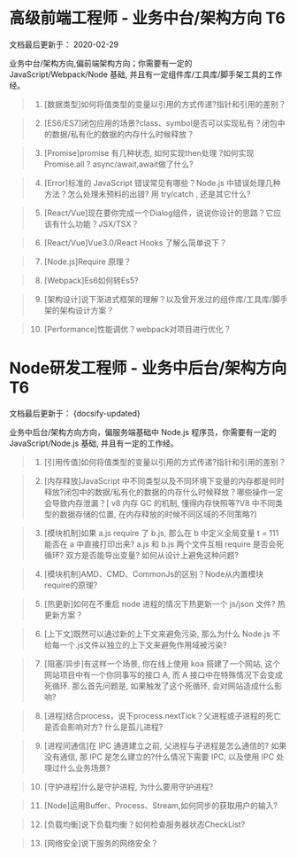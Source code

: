 # 高级前端工程师 - 业务中台/架构方向 T6
文档最后更新于： 2020-02-29

业务中台/架构方向,偏前端架构方向；你需要有一定的 JavaScript/Webpack/Node 基础, 并且有一定组件库/工具库/脚手架工具的工作经。

>1. [数据类型]如何将值类型的变量以引用的方式传递?指针和引用的差别？

>2. [ES6/ES7]闭包应用的场景?class、symbol是否可以实现私有？闭包中的数据/私有化的数据的内存什么时候释放？

>3. [Promise]promise 有几种状态, 如何实现then处理 ?如何实现 Promise.all ? async/await,await做了什么?

>4. [Error]标准的 JavaScript 错误常见有哪些？Node.js 中错误处理几种方法？怎么处理未预料的出错? 用 try/catch , 还是其它什么?

>5. [React/Vue]现在要你完成一个Dialog组件，说说你设计的思路？它应该有什么功能？JSX/TSX？

>6. [React/Vue]Vue3.0/React Hooks 了解么简单说下？

>7. [Node.js]Require 原理？

>8. [Webpack]Es6如何转Es5?

>9. [架构设计]说下渐进式框架的理解？以及曾开发过的组件库/工具库/脚手架的架构设计方案？

>10. [Performance]性能调优？webpack对项目进行优化？


# Node研发工程师 - 业务中后台/架构方向 T6
文档最后更新于： {docsify-updated}

业务中后台/架构方向方向，偏服务端基础中 Node.js 程序员，你需要有一定的 JavaScript/Node.js 基础, 并且有一定的工作经。

>1. [引用传值]如何将值类型的变量以引用的方式传递?指针和引用的差别？

>2. [内存释放]JavaScript 中不同类型以及不同环境下变量的内存都是何时释放?闭包中的数据/私有化的数据的内存什么时候释放？哪些操作一定会导致内存泄漏？[ v8 内存 GC 的机制, 懂得内存快照等?V8 中不同类型的数据存储的位置, 在内存释放的时候不同区域的不同策略?]

>3. [模块机制]如果 a.js require 了 b.js, 那么在 b 中定义全局变量 t = 111 能否在 a 中直接打印出来? a.js 和 b.js 两个文件互相 require 是否会死循环? 双方是否能导出变量? 如何从设计上避免这种问题?

>4. [模块机制]AMD、CMD、CommonJs的区别？Node从内置模块require的原理?

>5. [热更新]如何在不重启 node 进程的情况下热更新一个 js/json 文件? 热更新方案？

>6. [上下文]既然可以通过新的上下文来避免污染, 那么为什么 Node.js 不给每一个.js文件以独立的上下文来避免作用域被污染? 

>7. [阻塞/异步]有这样一个场景, 你在线上使用 koa 搭建了一个网站, 这个网站项目中有一个你同事写的接口 A, 而 A 接口中在特殊情况下会变成死循环. 那么首先问题是, 如果触发了这个死循环, 会对网站造成什么影响?

>8. [进程]结合process，说下process.nextTick？父进程或子进程的死亡是否会影响对方? 什么是孤儿进程?

>9. [进程间通信]在 IPC 通道建立之前, 父进程与子进程是怎么通信的? 如果没有通信, 那 IPC 是怎么建立的?什么情况下需要 IPC, 以及使用 IPC 处理过什么业务场景?

>10. [守护进程]什么是守护进程, 为什么要用守护进程?

>11. [Node]运用Buffer、Process、Stream,如何同步的获取用户的输入?

>12. [负载均衡]说下负载均衡？如何检查服务器状态CheckList?

>13. [网络安全]说下服务的网络安全？










